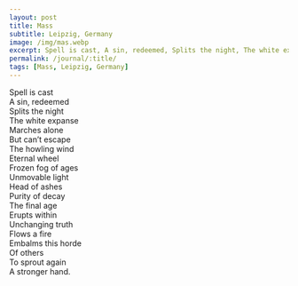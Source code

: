 ```yaml
---
layout: post
title: Mass
subtitle: Leipzig, Germany
image: /img/mas.webp
excerpt: Spell is cast, A sin, redeemed, Splits the night, The white expanse marches alone ...
permalink: /journal/:title/
tags: [Mass, Leipzig, Germany]
---
```

Spell is cast  
A sin, redeemed  
Splits the night  
The white expanse  
Marches alone  
But can’t escape  
The howling wind  
Eternal wheel  
Frozen fog of ages  
Unmovable light  
Head of ashes  
Purity of decay  
The final age  
Erupts within  
Unchanging truth  
Flows a fire  
Embalms this horde  
Of others  
To sprout again  
A stronger hand.  
